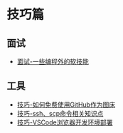 # 技巧篇

## 面试
* [面试-一些编程外的软技能](./2020-05/2020-05-28/面试-一些编程外的软技能.md)

## 工具
* [技巧-如何免费使用GitHub作为图床](./2020-05/2020-05-30/技巧-如何免费使用GitHub作为图床.md)
* [技巧-ssh、scp命令相关知识点](./2020-06-09/技巧-shell脚本解决ssh、scp命令需要输入密码的问题.md)
* [技巧-VSCode浏览器开发环境部署](./2020-06-24/技巧-VSCode浏览器开发环境部署.md)